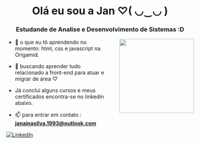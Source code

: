 
<h1 align="center">Olá eu sou a Jan ♡( ◡‿◡ )
 </h1>
<h3 align="center">Estudande de Analise e Desenvolvimento de Sistemas :D </h3>
<img align="right" height="200" style="margin-left: 25px" src="https://i.pinimg.com/originals/47/37/f3/4737f384e164cab17788950cca6a312c.gif"/>
     
- 🌱 o que eu tô aprendendo no momento: html, css e javascript na Origamid.

- 📝 buscando aprender tudo relacionado a front-end para atuar e migrar de área ♡

- Já conclui alguns cursos e meus certificados encontra-se no linkedin abaixo. 

- 📫 para entrar em contato : **janainasilva.1993@outlook.com** 

[![LinkedIn](https://img.shields.io/badge/LinkedIn-0077B5?style=for-the-badge&logo=linkedin&logoColor=white)](https://www.linkedin.com/in/janaina-1a35a71bb/)




